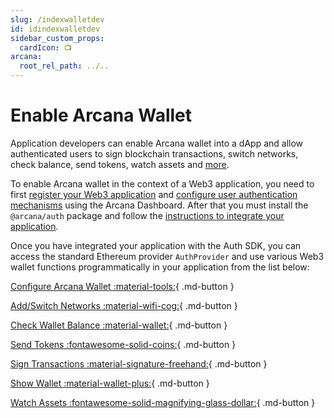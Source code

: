 ```yaml
---
slug: /indexwalletdev
id: idindexwalletdev
sidebar_custom_props:
  cardIcon: 📺
arcana:
  root_rel_path: ../..
---
```


# Enable Arcana Wallet

Application developers can enable Arcana wallet into a dApp and allow authenticated users to sign blockchain transactions, switch networks, check balance, send tokens, watch assets and [more]({{page.meta.arcana.root_rel_path}}/concepts/anwallet/index.md).

To enable Arcana wallet in the context of a Web3 application, you need to first [register your Web3 application]({{page.meta.arcana.root_rel_path}}/howto/config_dapp.md) and [configure user authentication mechanisms]({{page.meta.arcana.root_rel_path}}/howto/config_social_providers.md) using the Arcana Dashboard. After that you must install the `@arcana/auth` package and follow the [instructions to integrate your application]({{page.meta.arcana.root_rel_path}}/howto/integrate_auth/index.md).

Once you have integrated your application with the Auth SDK, you can access the standard Ethereum provider `AuthProvider` and use various Web3 wallet functions programmatically in your application from the list below:

[Configure Arcana Wallet :material-tools:](./config_wallet_modes.md){ .md-button }

[Add/Switch Networks :material-wifi-cog:](./wallet_add_switch_ntwk.md){ .md-button }

[Check Wallet Balance :material-wallet:](./wallet_balance.md){ .md-button }

[Send Tokens :fontawesome-solid-coins:](./wallet_send.md){ .md-button }

[Sign Transactions :material-signature-freehand:](./wallet_sign.md){ .md-button }

[Show Wallet :material-wallet-plus:](./wallet_show.md){ .md-button }

[Watch Assets :fontawesome-solid-magnifying-glass-dollar:](./wallet_watchasset.md){ .md-button }
